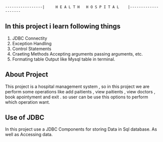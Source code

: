 

    -----------------|     H E A L T H   H O S P I T A L    |--------------------

## In this project i learn following things

1. JDBC Connectity
2. Exception Handling
3. Control Statements
4. Craeting Methods Accepting arguments passing arguments, etc.
5. Formating table Output like Mysql table in terminal.

## About Project

This project is a hospital management system , so in this project we are perform some operations like add paitients , view paitients , view doctors , book apointyment and exit . so user can be use this options to perform which operation want.

## Use of JDBC

In this project use a JDBC Components for storing Data in
Sql database. As well as Accessing data.
